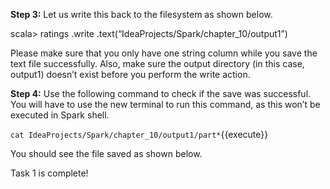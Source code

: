 
**Step 3:** Let us write this back to the filesystem as shown below.

scala> ratings
.write
.text(“IdeaProjects/Spark/chapter_10/output1”)

Please make sure that you only have one string column while you save the text file successfully. Also, make sure the output directory (in this case, output1) doesn’t exist before you perform the write action.

**Step 4:** Use the following command to check if the save was successful. You will have to use the new terminal to run this command, as this won’t be executed in Spark shell.

`cat IdeaProjects/Spark/chapter_10/output1/part*`{{execute}}

You should see the file saved as shown below.

 


Task 1 is complete!

